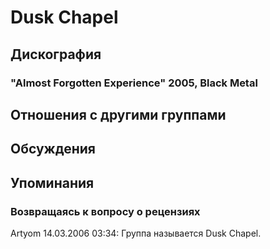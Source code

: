 # Dusk Chapel



## Дискография

### "Almost Forgotten Experience" 2005, Black Metal




## Отношения с другими группами


## Обсуждения


## Упоминания

### Возвращаясь к вопросу о рецензиях

Artyom 14.03.2006 03:34:
Группа называется Dusk Chapel. 

